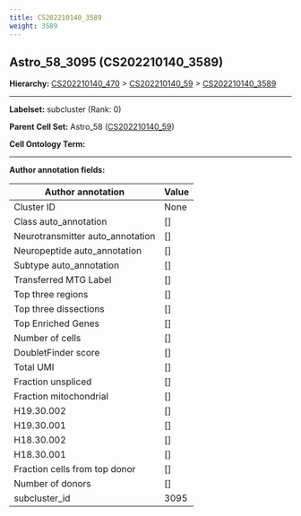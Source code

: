 ```yaml
---
title: CS202210140_3589
weight: 3589
---
```

## Astro_58_3095 (CS202210140_3589)
<b>Hierarchy: </b>
[CS202210140_470](cell_sets/CS202210140_470.md) >
[CS202210140_59](cell_sets/CS202210140_59.md) >
[CS202210140_3589](cell_sets/CS202210140_3589.md)

---


**Labelset:** subcluster (Rank: 0)

**Parent Cell Set:** Astro_58 ([CS202210140_59](cell_sets/CS202210140_59.md))



**Cell Ontology Term:** 

[MARKER GENES.]: #


---

[TRANSFERRED ANNOTATIONS.]: #


[AUTHOR ANNOTATION FIELDS.]: #


**Author annotation fields:**

| Author annotation | Value |
|-------------------|-------|
|Cluster ID|None|
|Class auto_annotation|[]|
|Neurotransmitter auto_annotation|[]|
|Neuropeptide auto_annotation|[]|
|Subtype auto_annotation|[]|
|Transferred MTG Label|[]|
|Top three regions|[]|
|Top three dissections|[]|
|Top Enriched Genes|[]|
|Number of cells|[]|
|DoubletFinder score|[]|
|Total UMI|[]|
|Fraction unspliced|[]|
|Fraction mitochondrial|[]|
|H19.30.002|[]|
|H19.30.001|[]|
|H18.30.002|[]|
|H18.30.001|[]|
|Fraction cells from top donor|[]|
|Number of donors|[]|
|subcluster_id|3095|
